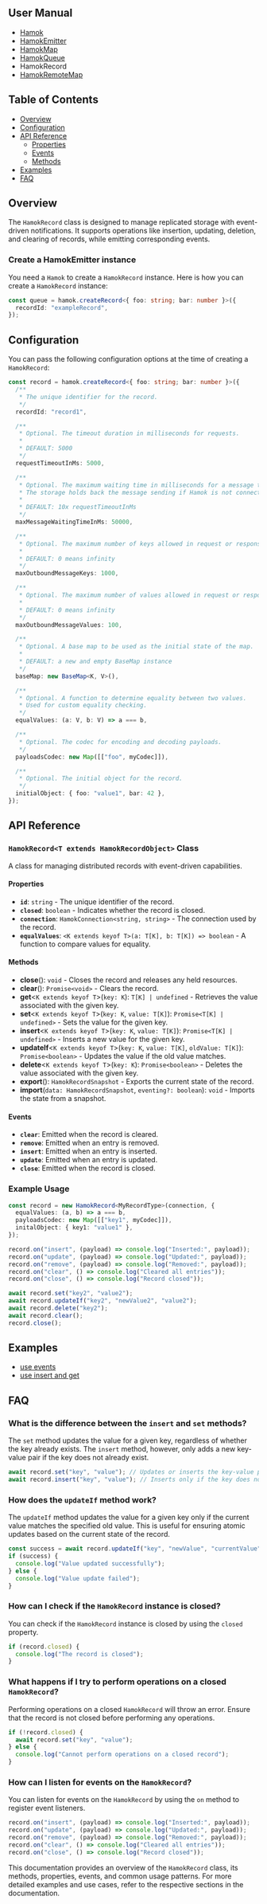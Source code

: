## User Manual

- [Hamok](./index.md)
- [HamokEmitter](./emitter.md)
- [HamokMap](./map.md)
- [HamokQueue](./record.md)
- HamokRecord
- [HamokRemoteMap](./remoteMap.md)

## Table of Contents

- [Overview](#overview)
- [Configuration](#configuration)
- [API Reference](#api-reference)
  - [Properties](#properties)
  - [Events](#events)
  - [Methods](#methods)
- [Examples](#examples)
- [FAQ](#faq)

## Overview

The `HamokRecord` class is designed to manage replicated storage with event-driven notifications. It supports operations like insertion, updating, deletion, and clearing of records, while emitting corresponding events.

### Create a HamokEmitter instance

You need a `Hamok` to create a `HamokRecord` instance. Here is how you can create a `HamokRecord` instance:

```typescript
const queue = hamok.createRecord<{ foo: string; bar: number }>({
  recordId: "exampleRecord",
});
```

## Configuration

You can pass the following configuration options at the time of creating a `HamokRecord`:

```typescript
const record = hamok.createRecord<{ foo: string; bar: number }>({
  /**
   * The unique identifier for the record.
   */
  recordId: "record1",

  /**
   * Optional. The timeout duration in milliseconds for requests.
   *
   * DEFAULT: 5000
   */
  requestTimeoutInMs: 5000,

  /**
   * Optional. The maximum waiting time in milliseconds for a message to be sent.
   * The storage holds back the message sending if Hamok is not connected to a grid or not part of a network.
   *
   * DEFAULT: 10x requestTimeoutInMs
   */
  maxMessageWaitingTimeInMs: 50000,

  /**
   * Optional. The maximum number of keys allowed in request or response messages.
   *
   * DEFAULT: 0 means infinity
   */
  maxOutboundMessageKeys: 1000,

  /**
   * Optional. The maximum number of values allowed in request or response messages.
   *
   * DEFAULT: 0 means infinity
   */
  maxOutboundMessageValues: 100,

  /**
   * Optional. A base map to be used as the initial state of the map.
   *
   * DEFAULT: a new and empty BaseMap instance
   */
  baseMap: new BaseMap<K, V>(),

  /**
   * Optional. A function to determine equality between two values.
   * Used for custom equality checking.
   */
  equalValues: (a: V, b: V) => a === b,

  /**
   * Optional. The codec for encoding and decoding payloads.
   */
  payloadsCodec: new Map([["foo", myCodec]]),

  /**
   * Optional. The initial object for the record.
   */
  initialObject: { foo: "value1", bar: 42 },
});
```

## API Reference

### `HamokRecord<T extends HamokRecordObject>` Class

A class for managing distributed records with event-driven capabilities.

#### Properties

- **`id`**: `string` - The unique identifier of the record.
- **`closed`**: `boolean` - Indicates whether the record is closed.
- **`connection`**: `HamokConnection<string, string>` - The connection used by the record.
- **`equalValues`**: `<K extends keyof T>(a: T[K], b: T[K]) => boolean` - A function to compare values for equality.

#### Methods

- **close**(): `void` - Closes the record and releases any held resources.
- **clear**(): `Promise<void>` - Clears the record.
- **get**<`K extends keyof T`>(`key: K`): `T[K] | undefined` - Retrieves the value associated with the given key.
- **set**<`K extends keyof T`>(`key: K`, `value: T[K]`): `Promise<T[K] | undefined>` - Sets the value for the given key.
- **insert**<`K extends keyof T`>(`key: K`, `value: T[K]`): `Promise<T[K] | undefined>` - Inserts a new value for the given key.
- **updateIf**<`K extends keyof T`>(`key: K`, `value: T[K]`, `oldValue: T[K]`): `Promise<boolean>` - Updates the value if the old value matches.
- **delete**<`K extends keyof T`>(`key: K`): `Promise<boolean>` - Deletes the value associated with the given key.
- **export**(): `HamokRecordSnapshot` - Exports the current state of the record.
- **import**(`data: HamokRecordSnapshot`, `eventing?: boolean`): `void` - Imports the state from a snapshot.

#### Events

- **`clear`**: Emitted when the record is cleared.
- **`remove`**: Emitted when an entry is removed.
- **`insert`**: Emitted when an entry is inserted.
- **`update`**: Emitted when an entry is updated.
- **`close`**: Emitted when the record is closed.

### Example Usage

```typescript
const record = new HamokRecord<MyRecordType>(connection, {
  equalValues: (a, b) => a === b,
  payloadsCodec: new Map([["key1", myCodec]]),
  initalObject: { key1: "value1" },
});

record.on("insert", (payload) => console.log("Inserted:", payload));
record.on("update", (payload) => console.log("Updated:", payload));
record.on("remove", (payload) => console.log("Removed:", payload));
record.on("clear", () => console.log("Cleared all entries"));
record.on("close", () => console.log("Record closed"));

await record.set("key2", "value2");
await record.updateIf("key2", "newValue2", "value2");
await record.delete("key2");
await record.clear();
record.close();
```

## Examples

- [use events](https://github.com/balazskreith/hamok-ts/blob/main/examples/src/record-events-example.ts)
- [use insert and get](https://github.com/balazskreith/hamok-ts/blob/main/examples/src/record-insert-get-example.ts)

## FAQ

### What is the difference between the `insert` and `set` methods?

The `set` method updates the value for a given key, regardless of whether the key already exists. The `insert` method, however, only adds a new key-value pair if the key does not already exist.

```typescript
await record.set("key", "value"); // Updates or inserts the key-value pair
await record.insert("key", "value"); // Inserts only if the key does not exist
```

### How does the `updateIf` method work?

The `updateIf` method updates the value for a given key only if the current value matches the specified old value. This is useful for ensuring atomic updates based on the current state of the record.

```typescript
const success = await record.updateIf("key", "newValue", "currentValue");
if (success) {
  console.log("Value updated successfully");
} else {
  console.log("Value update failed");
}
```

### How can I check if the `HamokRecord` instance is closed?

You can check if the `HamokRecord` instance is closed by using the `closed` property.

```typescript
if (record.closed) {
  console.log("The record is closed");
}
```

### What happens if I try to perform operations on a closed `HamokRecord`?

Performing operations on a closed `HamokRecord` will throw an error. Ensure that the record is not closed before performing any operations.

```typescript
if (!record.closed) {
  await record.set("key", "value");
} else {
  console.log("Cannot perform operations on a closed record");
}
```

### How can I listen for events on the `HamokRecord`?

You can listen for events on the `HamokRecord` by using the `on` method to register event listeners.

```typescript
record.on("insert", (payload) => console.log("Inserted:", payload));
record.on("update", (payload) => console.log("Updated:", payload));
record.on("remove", (payload) => console.log("Removed:", payload));
record.on("clear", () => console.log("Cleared all entries"));
record.on("close", () => console.log("Record closed"));
```

This documentation provides an overview of the `HamokRecord` class, its methods, properties, events, and common usage patterns. For more detailed examples and use cases, refer to the respective sections in the documentation.
